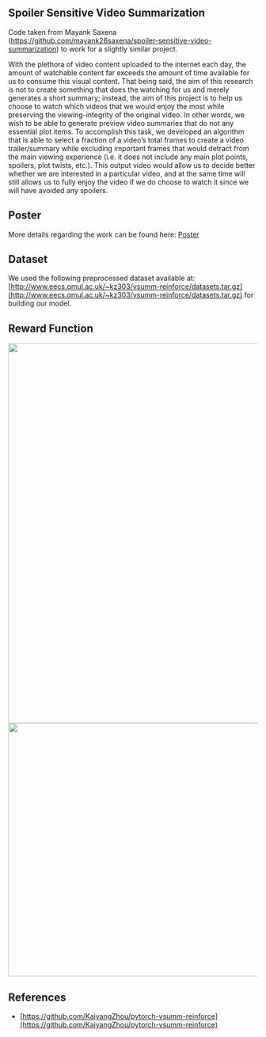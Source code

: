 ## Spoiler Sensitive Video Summarization

Code taken from Mayank Saxena (https://github.com/mayank26saxena/spoiler-sensitive-video-summarization) to work for a  slightly similar project.

With the plethora of video content uploaded to the internet each day, the amount of watchable content far exceeds the amount of time available for us to consume this visual content. That being said, the aim of  this research is not to create something that does the watching for us and merely generates a short summary; instead,  the aim of this project is to help us choose to watch which videos that we would enjoy the most  while preserving the viewing-integrity of the original video. In other words, we wish to be able  to generate preview video summaries that do not any essential plot items. To accomplish this task,  we developed an algorithm that is able to select a fraction of a video’s total frames to create a video  trailer/summary while excluding important frames that would detract from the main viewing experience  (i.e. it does not include any main plot points, spoilers, plot twists, etc.). This output video  would allow us to decide better whether we are interested in a particular video, and at the same time will still allows us to fully enjoy the video if we do choose to watch it since we will have avoided any spoilers.

## Poster
More details regarding the work can be found here: [Poster](https://github.com/mayank26saxena/spoiler-sensitive-video-summarization/blob/master/assets/poster.pdf)


## Dataset 
We used the following preprocessed dataset available at: [http://www.eecs.qmul.ac.uk/~kz303/vsumm-reinforce/datasets.tar.gz](http://www.eecs.qmul.ac.uk/~kz303/vsumm-reinforce/datasets.tar.gz) for building our model. 

## Reward Function
<img src="https://github.com/mayank26saxena/spoiler-sensitive-video-summarization/blob/master/assets/model.png" align="middle" width="768">
<img src="https://github.com/mayank26saxena/spoiler-sensitive-video-summarization/blob/master/assets/div-rep.png" width="512" align="middle">



## References
- [https://github.com/KaiyangZhou/pytorch-vsumm-reinforce](https://github.com/KaiyangZhou/pytorch-vsumm-reinforce)

